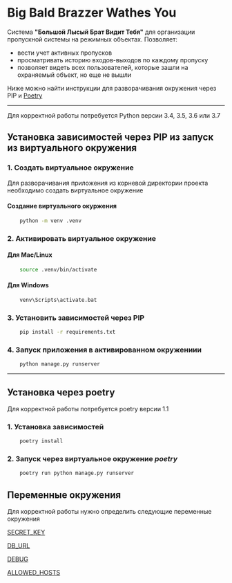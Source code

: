 # Big Bald Brazzer Wathes You

Система **"Большой Лысый Брат Видит Тебя"** для организации пропускной системы на режимных объектах. 
Позволяет:
* вести учет активных пропусков
* просматривать историю входов-выходов по каждому пропуску
* позволяет видеть всех пользователей, которые зашли на охраняемый объект, но еще не вышли

Ниже можно найти инструкции для разворачивания окружения через PIP и [Poetry](https://python-poetry.org/docs/)

---
Для корректной работы потребуется Python версии 3.4, 3.5, 3.6 или 3.7
## Установка зависимостей через PIP из запуск из виртуального окружения

### 1. Создать виртуальное окружение
Для разворачивания приложения из корневой директории проекта необходимо создать виртуальное окружение

#### Создание виртуального окуржения 
```bash
    python -m venv .venv
```

### 2. Активировать виртуальное окружение

#### Для Mac/Linux
```bash
    source .venv/bin/activate
```


#### Для Windows
```bash
    venv\Scripts\activate.bat
```

### 3. Установить зависимостей через PIP
```bash
    pip install -r requirements.txt
```

### 4. Запуск приложения в активированном окружениии
```bash
    python manage.py runserver
```
---
## Установка через poetry
Для корректной работы потребуется poetry версии 1.1
### 1. Установка зависимостей
```bash
    poetry install
```
### 2. Запуск через виртуальное окружение *poetry*
```bash
    poetry run python manage.py runserver
```

## Переменные окружения

Для корректной работы нужно определить следующие переменные окружения 

[SECRET_KEY](https://docs.djangoproject.com/en/2.2/ref/settings/#secret-key)

[DB_URL](https://docs.sqlalchemy.org/en/13/core/engines.html#database-urls)

[DEBUG](https://docs.djangoproject.com/en/2.2/ref/settings/#debug)

[ALLOWED_HOSTS](https://docs.djangoproject.com/en/2.2/ref/settings/#ALLOWED_HOSTS)
